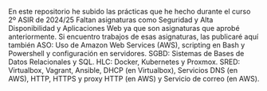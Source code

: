 En este repositorio he subido las prácticas que he hecho durante el curso 2º ASIR de 2024/25
Faltan asignaturas como Seguridad y Alta Disponibilidad y Aplicaciones Web ya que son asignaturas que aprobé anteriormente.
Si encuentro trabajos de esas asignaturas, las publicaré aquí también
ASO: Uso de Amazon Web Services (AWS), scripting en Bash y Powershell y configuración en servidores.
SGBD: Sistemas de Bases de Datos Relacionales y SQL.
HLC: Docker, Kubernetes y Proxmox.
SRED: Virtualbox, Vagrant, Ansible, DHCP (en Virtualbox), Servicios DNS (en AWS), HTTP, HTTPS y proxy HTTP (en AWS) y Servicio de correo (en AWS).
